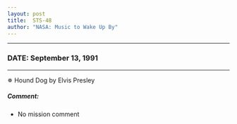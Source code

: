 ```yaml
---
layout: post
title:  STS-48
author: "NASA: Music to Wake Up By"
---
```


----
### DATE: September 13, 1991
----
✵ Hound Dog by Elvis Presley

##### Comment:
* No mission comment
